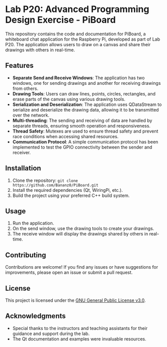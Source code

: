 # Lab P20: Advanced Programming Design Exercise - PiBoard

This repository contains the code and documentation for PiBoard, a whiteboard chat application for the Raspberry Pi, developed as part of Lab P20. The application allows users to draw on a canvas and share their drawings with others in real-time.

## Features

- **Separate Send and Receive Windows**: The application has two windows, one for sending drawings and another for receiving drawings from others.
- **Drawing Tools**: Users can draw lines, points, circles, rectangles, and erase parts of the canvas using various drawing tools.
- **Serialization and Deserialization**: The application uses QDataStream to serialize and deserialize the drawing data, allowing it to be transmitted over the network.
- **Multi-threading**: The sending and receiving of data are handled by separate threads, ensuring smooth operation and responsiveness.
- **Thread Safety**: Mutexes are used to ensure thread safety and prevent race conditions when accessing shared resources.
- **Communication Protocol**: A simple communication protocol has been implemented to test the GPIO connectivity between the sender and receiver.

## Installation

1. Clone the repository: `git clone https://github.com/Bananz0/PiBoard.git`
2. Install the required dependencies (Qt, WiringPi, etc.).
3. Build the project using your preferred C++ build system.

## Usage

1. Run the application.
2. On the send window, use the drawing tools to create your drawings.
3. The receive window will display the drawings shared by others in real-time.

## Contributing

Contributions are welcome! If you find any issues or have suggestions for improvements, please open an issue or submit a pull request.

## License

This project is licensed under the [GNU General Public License v3.0](LICENSE).

## Acknowledgments

- Special thanks to the instructors and teaching assistants for their guidance and support during the lab.
- The Qt documentation and examples were invaluable resources.